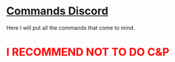 # <a href="https://github.com/ll-Exanime-ll/CommandsDiscord">Commands Discord</a>
<a>Here I will put all the commands that come to mind.</a>
# <a style="color:#FF0000">I RECOMMEND NOT TO DO C&P</a>
